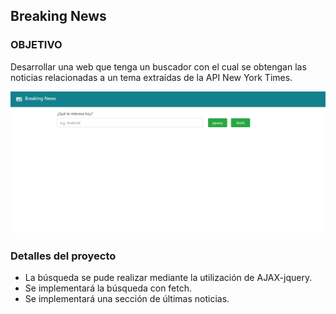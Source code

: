 ## Breaking News

### OBJETIVO
Desarrollar una web que tenga un buscador con el cual se obtengan las noticias relacionadas a un tema extraídas de la API New York Times.

![Sin titulo](public/assets/docs/1.png)

### Detalles del proyecto
+ La búsqueda se pude realizar mediante la utilización de AJAX-jquery.
+ Se implementará la búsqueda con fetch. 
+ Se implementará una sección de últimas noticias.